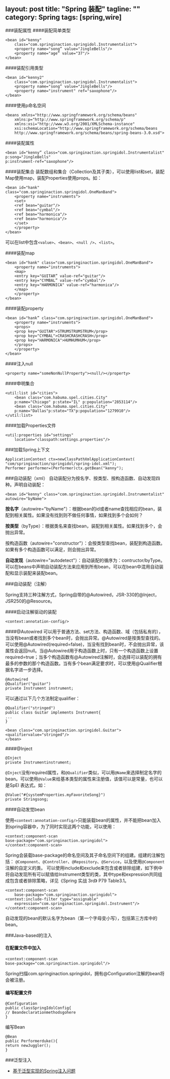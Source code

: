 layout: post
title: "Spring 装配"
tagline: ""
category: Spring
tags: [spring,wire]
---
###装配属性
####装配简单类型

	<bean id="kenny"
		class="com.springinaction.springidol.Instrumentalist">
		<property name="song” value="JingleBells"/>
		<property name="age” value="37"/>
	</bean>
	
####装配引用类型

	<bean id="kenny2"
		class="com.springinaction.springidol.Instrumentalist">
		<property name="song” value="JingleBells"/>
		<property name="instrument" ref="saxophone"/>
	</bean>

<!--more-->	
	
####使用p命名空间

	<beans xmlns="http://www.springframework.org/schema/beans"
		xmlns:p="http://www.springframework.org/schema/p"
		xmlns:xsi="http://www.w3.org/2001/XMLSchema-instance"
		xsi:schemaLocation="http://www.springframework.org/schema/beans
		http://www.springframework.org/schema/beans/spring-beans-3.0.xsd">

####装配属性

	<bean id="kenny” class="com.springinaction.springidol.Instrumentalist"
	p:song="JingleBells"
	p:instrument-ref="saxophone"/>

####装配集合
装配数组和集合（Collection及其子类），可以使用list和set，装配Map使用map，装配Properties使用props。如：

	<bean id="hank"
	class="com.springinaction.springidol.OneManBand">
		<property name="instruments">
		<set>
		<ref bean="guitar"/>
		<ref bean="cymbal"/>
		<ref bean="harmonica"/>
		<ref bean="harmonica"/>
		</set>
		</property>
	</bean>

可以在list中包含`<value>`、`<bean>`、`<null />`、`<list>`。

####装配map

	<bean id="hank" class="com.springinaction.springidol.OneManBand">
		<property name="instruments">
		<map>
		<entry key="GUITAR” value-ref="guitar"/>
		<entry key="CYMBAL” value-ref="cymbal"/>
		<entry key="HARMONICA" value-ref="harmonica"/>
		</map>
		</property>
	</bean>

####装配property

	<bean id="hank” class="com.springinaction.springidol.OneManBand">
		<property name="instruments">
		<props>
		<prop key="GUITAR">STRUMSTRUMSTRUM</prop>
		<prop key="CYMBAL">CRASHCRASHCRASH</prop>
		<prop key="HARMONICA">HUMHUMHUM</prop>
		</props>
		</property>
	</bean>
	
####注入null

	<property name="someNonNullProperty"><null/></property>

####申明集合

	<util:list id="cities">
		<bean class="com.habuma.spel.cities.City"
		p:name="Chicago" p:state="IL" p:population="2853114"/>
		<bean class="com.habuma.spel.cities.City"
		p:name="Dallas"p:state="TX"p:population="1279910"/>
	</util:list>

####加载Properties文件

	<util:properties id="settings"
		location="classpath:settings.properties"/>

###加载Spring上下文

	ApplicationContext ctx=newClassPathXmlApplicationContext(
	"com/springinaction/springidol/spring-idol.xml");
	Performer performer=(Performer)ctx.getBean("kenny");

###自动装配（xml）
自动装配分为按名字、按类型、按构造函数、自动发现四种。声明自动装配：

	<bean id="kenny" class="com.springinaction.springidol.Instrumentalist" autowire="byName">

**按名字**（autowire="byName"）：根据bean的id或者name查找相应的bean，装配到相关属性。如果没有找到则不做任何事情，如果找到多个会如何？

**按类型**（byType）：根据类名来查找bean，装配到相关属性。如果找到多个，会抛出异常。

按构造函数（autowire="constructor"）：会按类型查找bean，装配到构造函数。如果有多个构造函数可以满足，则会抛出异常。

**自动发现**（autowire="autodetect"）：自动装配的循序为：contructor/byType。
可以在beans中声明自动装配方法来应用到所有bean，可以在bean中混用自动装配和显示装配来装配bean。

###自动装配（注解）

Spring支持三种注解方式，Spring自带的@Autowired，JSR-330的@Inject，JSR250的@Resource。

####启动注解驱动的装配

	<context:annotation-config/>

####@Autowired
可以用于普通方法、set方法、构造函数、域（包括私有的），当没有bean或者找到多个bean时，会抛出异常。@Autowired是按类型查找的。可以使用@Autowired(required=false)，当没有找到bean时，不会抛出异常，该属性会返回null。当@Autowired用于构造函数上时，只有一个构造函数上设置required=true；当多个构造函数有@Autowired注解时，会选择可以装配的拥有最多的参数的那个构造函数。当有多个bean满足要求时，可以使用@Qualifier根据名字进一步选择。

	@Autowired
	@Qualifier("guitar")
	private Instrument instrument;

可以通过以下几个方法制定qualifier：

	@Qualifier("stringed")
	public class Guitar implements Instrument{
	...
	}

	<bean class="com.springinaction.springidol.Guitar">
	<qualifiervalue="stringed"/>
	</bean>

####@Inject

	@Inject
	private Instrumentinstrument;

`@Inject`没有required属性，和`@Qualifier`类似，可以用`@Name`来选择制定名字的bean。可以使用`@Value`来给基本类型的属性来注册值，该值可以是常量，也可以是SpEl 表达式。如：

	@Value("#{systemProperties.myFavoriteSong}")
	private Stringsong;

####自动发觉bean

使用`<context:annotation-config/>`只能装载bean的属性，并不能把bean加入到spring容器中，为了同时实现这两个功能，可以使用：

	<context:component-scan
	base-package="com.springinaction.springidol">
	</context:component-scan>

Spring会装载base-package的命名空间及其子命名空间下的组建。组建的注解包括：
`@Component`、`@Controller`、`@Repository`、`@Service`，以及使用`@Component`注解的自定义的类。
可以使用include和exclude来包含或者排除组建，如下例中将自动发现所有可以赋值给Instrument类型的类，其中type和expression共同组成包含或者排除策略，详见《Spring 实战 3rd》 P79 Table3.1。

	<context:component-scan
		base-package="com.springinaction.springidol">
	<context:include-filter type="assignable"
		expression="com.springinaction.springidol.Instrument"/>
	</context:component-scan>

自动发现的bean的默认名字为bean（第一个字母变小写），包括第三方库中的bean。

###Java-based的注入
#### 在配置文件中加入 ####

	<context:component-scan
	base-package="com.springinaction.springidol"/>

Spring扫描com.springinaction.springidol，拥有@Configuration注解的bean将会被注册。
#### 编写配置文件 ####

	@Configuration
	public classSpringIdolConfig{
	// Beandeclarationmethodsgohere
	}

编写Bean

	@Bean
	public Performerduke(){
	return newJuggler();
	}

###泛型注入

- [基于泛型实现的Spring注入问题](http://langkins.iteye.com/blog/156089)	